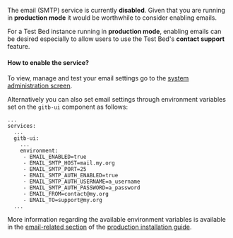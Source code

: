 The email (SMTP) service is currently **disabled**. Given that you are running in **production mode** it would be
worthwhile to consider enabling emails. 

For a Test Bed instance running in **production mode**, enabling emails can be desired especially to allow users to use
the Test Bed's **contact support** feature.

#### How to enable the service?

To view, manage and test your email settings go to the [system administration screen](https://www.itb.ec.europa.eu/docs/itb-ta/latest/systemAdministration/index.html#manage-configuration-settings).

Alternatively you can also set email settings through environment variables set on the `gitb-ui` component as follows:

```
...
services:
  ...
  gitb-ui:
    ...
    environment:
     - EMAIL_ENABLED=true
     - EMAIL_SMTP_HOST=mail.my.org
     - EMAIL_SMTP_PORT=25
     - EMAIL_SMTP_AUTH_ENABLED=true
     - EMAIL_SMTP_AUTH_USERNAME=a_username
     - EMAIL_SMTP_AUTH_PASSWORD=a_password
     - EMAIL_FROM=contact@my.org
     - EMAIL_TO=support@my.org
  ...
```

More information regarding the available environment variables is available in the [email-related section](https://www.itb.ec.europa.eu/docs/guides/latest/installingTheTestBedProduction/index.html#email-notifications-and-support)
of the [production installation guide](https://www.itb.ec.europa.eu/docs/guides/latest/installingTheTestBedProduction/).